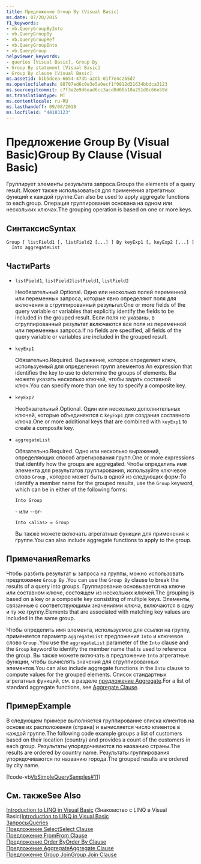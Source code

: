 ```yaml
---
title: Предложение Group By (Visual Basic)
ms.date: 07/20/2015
f1_keywords:
- vb.QueryGroupByInto
- vb.QueryGroupBy
- vb.QueryGroupRef
- vb.QueryGroupInto
- vb.QueryGroup
helpviewer_keywords:
- queries [Visual Basic], Group By
- Group By statement [Visual Basic]
- Group By clause [Visual Basic]
ms.assetid: b1b5dcea-6654-473b-a2db-01f7e4c265d7
ms.openlocfilehash: 88707ed6c0e3e5a0ecf1f0812d31634bbdca3123
ms.sourcegitcommit: c7f3e2e9d6ead6cc3acd0d66b10a251d0c66e59d
ms.translationtype: MT
ms.contentlocale: ru-RU
ms.lasthandoff: 09/08/2018
ms.locfileid: "44183123"
---
```

# <a name="group-by-clause-visual-basic"></a><span data-ttu-id="46b68-102">Предложение Group By (Visual Basic)</span><span class="sxs-lookup"><span data-stu-id="46b68-102">Group By Clause (Visual Basic)</span></span>
<span data-ttu-id="46b68-103">Группирует элементы результата запроса.</span><span class="sxs-lookup"><span data-stu-id="46b68-103">Groups the elements of a query result.</span></span> <span data-ttu-id="46b68-104">Может также использоваться для применения агрегатных функций к каждой группе.</span><span class="sxs-lookup"><span data-stu-id="46b68-104">Can also be used to apply aggregate functions to each group.</span></span> <span data-ttu-id="46b68-105">Операция группирования основана на одном или нескольких ключах.</span><span class="sxs-lookup"><span data-stu-id="46b68-105">The grouping operation is based on one or more keys.</span></span>  
  
## <a name="syntax"></a><span data-ttu-id="46b68-106">Синтаксис</span><span class="sxs-lookup"><span data-stu-id="46b68-106">Syntax</span></span>  
  
```  
Group [ listField1 [, listField2 [...] ] By keyExp1 [, keyExp2 [...] ]  
  Into aggregateList  
```  
  
## <a name="parts"></a><span data-ttu-id="46b68-107">Части</span><span class="sxs-lookup"><span data-stu-id="46b68-107">Parts</span></span>  
  
-   <span data-ttu-id="46b68-108">`listField1`, `listField2`</span><span class="sxs-lookup"><span data-stu-id="46b68-108">`listField1`, `listField2`</span></span>  
  
     <span data-ttu-id="46b68-109">Необязательный.</span><span class="sxs-lookup"><span data-stu-id="46b68-109">Optional.</span></span> <span data-ttu-id="46b68-110">Одно или несколько полей переменной или переменных запроса, которые явно определяют поля для включения в сгруппированный результат.</span><span class="sxs-lookup"><span data-stu-id="46b68-110">One or more fields of the query variable or variables that explicitly identify the fields to be included in the grouped result.</span></span> <span data-ttu-id="46b68-111">Если поля не указаны, в сгруппированный результат включаются все поля из переменной или переменных запроса.</span><span class="sxs-lookup"><span data-stu-id="46b68-111">If no fields are specified, all fields of the query variable or variables are included in the grouped result.</span></span>  
  
-   `keyExp1`  
  
     <span data-ttu-id="46b68-112">Обязательно.</span><span class="sxs-lookup"><span data-stu-id="46b68-112">Required.</span></span> <span data-ttu-id="46b68-113">Выражение, которое определяет ключ, используемый для определения групп элементов.</span><span class="sxs-lookup"><span data-stu-id="46b68-113">An expression that identifies the key to use to determine the groups of elements.</span></span> <span data-ttu-id="46b68-114">Вы можете указать несколько ключей, чтобы задать составной ключ.</span><span class="sxs-lookup"><span data-stu-id="46b68-114">You can specify more than one key to specify a composite key.</span></span>  
  
-   `keyExp2`  
  
     <span data-ttu-id="46b68-115">Необязательный.</span><span class="sxs-lookup"><span data-stu-id="46b68-115">Optional.</span></span> <span data-ttu-id="46b68-116">Один или несколько дополнительных ключей, которые объединяются с `keyExp1` для создания составного ключа.</span><span class="sxs-lookup"><span data-stu-id="46b68-116">One or more additional keys that are combined with `keyExp1` to create a composite key.</span></span>  
  
-   `aggregateList`  
  
     <span data-ttu-id="46b68-117">Обязательно.</span><span class="sxs-lookup"><span data-stu-id="46b68-117">Required.</span></span> <span data-ttu-id="46b68-118">Одно или несколько выражений, определяющих способ агрегирования групп.</span><span class="sxs-lookup"><span data-stu-id="46b68-118">One or more expressions that identify how the groups are aggregated.</span></span> <span data-ttu-id="46b68-119">Чтобы определить имя элемента для результатов группирования, используйте ключевое слово `Group` , которое может быть в одной из следующих форм:</span><span class="sxs-lookup"><span data-stu-id="46b68-119">To identify a member name for the grouped results, use the `Group` keyword, which can be in either of the following forms:</span></span>  
  
    ```  
    Into Group  
    ```  
  
     <span data-ttu-id="46b68-120">- или -</span><span class="sxs-lookup"><span data-stu-id="46b68-120">-or-</span></span>  
  
    ```  
    Into <alias> = Group  
    ```  
  
     <span data-ttu-id="46b68-121">Вы также можете включать агрегатные функции для применения к группе.</span><span class="sxs-lookup"><span data-stu-id="46b68-121">You can also include aggregate functions to apply to the group.</span></span>  
  
## <a name="remarks"></a><span data-ttu-id="46b68-122">Примечания</span><span class="sxs-lookup"><span data-stu-id="46b68-122">Remarks</span></span>  
 <span data-ttu-id="46b68-123">Чтобы разбить результат ы запроса на группы, можно использовать предложение `Group By` .</span><span class="sxs-lookup"><span data-stu-id="46b68-123">You can use the `Group By` clause to break the results of a query into groups.</span></span> <span data-ttu-id="46b68-124">Группирование основывается на ключе или составном ключе, состоящем из нескольких ключей.</span><span class="sxs-lookup"><span data-stu-id="46b68-124">The grouping is based on a key or a composite key consisting of multiple keys.</span></span> <span data-ttu-id="46b68-125">Элементы, связанные с соответствующими значениями ключа, включаются в одну и ту же группу.</span><span class="sxs-lookup"><span data-stu-id="46b68-125">Elements that are associated with matching key values are included in the same group.</span></span>  
  
 <span data-ttu-id="46b68-126">Чтобы определить имя элемента, используемое для ссылки на группу, применяется параметр `aggregateList` предложения `Into` и ключевое слово `Group` .</span><span class="sxs-lookup"><span data-stu-id="46b68-126">You use the `aggregateList` parameter of the `Into` clause and the `Group` keyword to identify the member name that is used to reference the group.</span></span> <span data-ttu-id="46b68-127">Вы также можете включать в предложение `Into` агрегатные функции, чтобы вычислять значения для сгруппированных элементов.</span><span class="sxs-lookup"><span data-stu-id="46b68-127">You can also include aggregate functions in the `Into` clause to compute values for the grouped elements.</span></span> <span data-ttu-id="46b68-128">Список стандартных агрегатных функций, см. в разделе [предложение Aggregate](../../../visual-basic/language-reference/queries/aggregate-clause.md).</span><span class="sxs-lookup"><span data-stu-id="46b68-128">For a list of standard aggregate functions, see [Aggregate Clause](../../../visual-basic/language-reference/queries/aggregate-clause.md).</span></span>  
  
## <a name="example"></a><span data-ttu-id="46b68-129">Пример</span><span class="sxs-lookup"><span data-stu-id="46b68-129">Example</span></span>  
 <span data-ttu-id="46b68-130">В следующем примере выполняется группирование списка клиентов на основе их расположения (страна) и вычисляется число клиентов в каждой группе.</span><span class="sxs-lookup"><span data-stu-id="46b68-130">The following code example groups a list of customers based on their location (country) and provides a count of the customers in each group.</span></span> <span data-ttu-id="46b68-131">Результаты упорядочиваются по названию страны.</span><span class="sxs-lookup"><span data-stu-id="46b68-131">The results are ordered by country name.</span></span> <span data-ttu-id="46b68-132">Результаты группирования упорядочиваются по названию города.</span><span class="sxs-lookup"><span data-stu-id="46b68-132">The grouped results are ordered by city name.</span></span>  
  
 [!code-vb[VbSimpleQuerySamples#11](../../../visual-basic/language-reference/queries/codesnippet/VisualBasic/group-by-clause_1.vb)]  
  
## <a name="see-also"></a><span data-ttu-id="46b68-133">См. также</span><span class="sxs-lookup"><span data-stu-id="46b68-133">See Also</span></span>  
 <span data-ttu-id="46b68-134">[Introduction to LINQ in Visual Basic](../../../visual-basic/programming-guide/language-features/linq/introduction-to-linq.md) (Знакомство с LINQ в Visual Basic)</span><span class="sxs-lookup"><span data-stu-id="46b68-134">[Introduction to LINQ in Visual Basic](../../../visual-basic/programming-guide/language-features/linq/introduction-to-linq.md)</span></span>  
 [<span data-ttu-id="46b68-135">Запросы</span><span class="sxs-lookup"><span data-stu-id="46b68-135">Queries</span></span>](../../../visual-basic/language-reference/queries/index.md)  
 [<span data-ttu-id="46b68-136">Предложение Select</span><span class="sxs-lookup"><span data-stu-id="46b68-136">Select Clause</span></span>](../../../visual-basic/language-reference/queries/select-clause.md)  
 [<span data-ttu-id="46b68-137">Предложение From</span><span class="sxs-lookup"><span data-stu-id="46b68-137">From Clause</span></span>](../../../visual-basic/language-reference/queries/from-clause.md)  
 [<span data-ttu-id="46b68-138">Предложение Order By</span><span class="sxs-lookup"><span data-stu-id="46b68-138">Order By Clause</span></span>](../../../visual-basic/language-reference/queries/order-by-clause.md)  
 [<span data-ttu-id="46b68-139">Предложение Aggregate</span><span class="sxs-lookup"><span data-stu-id="46b68-139">Aggregate Clause</span></span>](../../../visual-basic/language-reference/queries/aggregate-clause.md)  
 [<span data-ttu-id="46b68-140">Предложение Group Join</span><span class="sxs-lookup"><span data-stu-id="46b68-140">Group Join Clause</span></span>](../../../visual-basic/language-reference/queries/group-join-clause.md)
